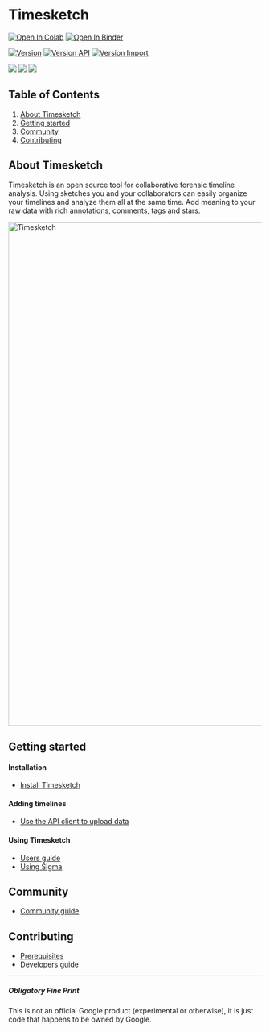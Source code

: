 # Timesketch
[![Open In Colab](https://colab.research.google.com/assets/colab-badge.svg)](https://colab.research.google.com/github/google/timesketch/blob/master/notebooks/colab-timesketch-demo.ipynb)
[![Open In Binder](https://mybinder.org/badge_logo.svg)](https://mybinder.org/v2/gh/google/timesketch/master?urlpath=%2Flab)

[![Version](https://img.shields.io/pypi/v/timesketch?label=timesketch&style=plastic)](https://pypi.python.org/pypi/timesketch)
[![Version API](https://img.shields.io/pypi/v/timesketch_api_client?label=api_client&style=plastic)](https://pypi.python.org/pypi/timesketch_api_client)
[![Version Import](https://img.shields.io/pypi/v/timesketch_import_client?label=import_client&style=plastic)](https://pypi.python.org/pypi/timesketch_import_client)

![](https://github.com/google/timesketch/workflows/timesketch-end-to-end/badge.svg)
![](https://github.com/google/timesketch/workflows/pipenv%20unittests/badge.svg)
![](https://github.com/google/timesketch/workflows/ppa%20unittests/badge.svg)


## Table of Contents
1. [About Timesketch](#about-timesketch)
2. [Getting started](#getting-started)
3. [Community](#community)
4. [Contributing](#contributing)

## About Timesketch
Timesketch is an open source tool for collaborative forensic timeline analysis. Using sketches you and your collaborators can easily organize your timelines and analyze them all at the same time.  Add meaning to your raw data with rich annotations, comments, tags and stars.

<img src="https://01dd8b4c-a-62cb3a1a-s-sites.googlegroups.com/site/timesketchforensics/about/timesketch-201708.png" alt="Timesketch" width="1000"/>

## Getting started

#### Installation
* [Install Timesketch](docs/Installation.md)

#### Adding timelines
* [Use the API client to upload data](docs/UploadDataViaAPI.md)

#### Using Timesketch
* [Users guide](docs/Users-Guide.md)
* [Using Sigma](docs/UseSigma.md)

## Community
* [Community guide](docs/Community-Guide.md)

## Contributing
* [Prerequisites](CONTRIBUTING.md)
* [Developers guide](docs/Developers-Guide.md)

---

##### Obligatory Fine Print
This is not an official Google product (experimental or otherwise), it is just code that happens to be owned by Google.
